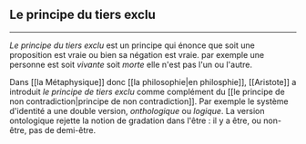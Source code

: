 


## Le principe du tiers exclu

---

*Le principe du tiers exclu* est un principe qui énonce que soit une proposition est vraie ou bien sa négation est vraie. par exemple une personne est soit *vivante* soit *morte* elle n'est pas l'un ou l'autre.

Dans [[la Métaphysique]] donc [[la philosophie|en philosphie]], [[Aristote]] a introduit *le principe de tiers exclu* comme complément du [[le principe de non contradiction|principe de non contradiction]]. Par exemple le système d'identité a une double version, *onthologique* ou *logique*. La version ontologique rejette la notion de gradation dans l'être : il y a être, ou non-être, pas de demi-être.